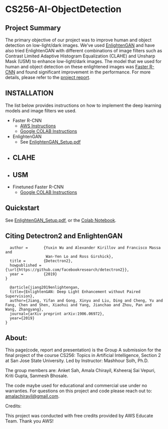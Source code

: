 # CS256-AI-ObjectDetection

## Project Summary
The primary objective of our project was to improve human and object detection on low-light/dark images. We've used [EnlightenGAN](https://arxiv.org/abs/1906.06972) and have also tried EnlightenGAN with different combinations of image filters such as Contrast Limited Adaptive Histogram Equalization (CLAHE) and Unsharp Mask (USM) to enhance low-light/dark images. The model that we used for human and object detection on these enlightened images was [Faster R-CNN](https://arxiv.org/abs/1506.01497) and found significant improvement in the performance. For more details, please refer to the [project report](https://github.com/ksheeraj/CS256-AI-ObjectDetection/blob/master/CS256_ProjectReport.pdf).

## INSTALLATION
The list below provides instructions on how to implement the deep learning models and image filters we used.
- Faster R-CNN
  - [AWS Instructions]()
  - [Google COLAB Instructions]()
- EnlightenGAN
  - See [EnlightenGAN_Setup.pdf](https://github.com/ksheeraj/CS256-AI-ObjectDetection/blob/master/EnlightenGAN_Setup.pdf)
- CLAHE
  - 
- USM
  - 
- Finetuned Faster R-CNN
  - [Google COLAB Instructions]()

## Quickstart
See [EnlightenGAN_Setup.pdf](https://github.com/ksheeraj/CS256-AI-ObjectDetection/blob/master/EnlightenGAN_Setup.pdf), or the [Colab Notebook](https://colab.research.google.com/drive/1RaWxgclMB8RpITo8Kci1qTecfm8iT61z#scrollTo=dq9GY37ml1kr).

## Citing Detectron2 and EnlightenGAN

```@misc{wu2019detectron2,
  author =       {Yuxin Wu and Alexander Kirillov and Francisco Massa and
                  Wan-Yen Lo and Ross Girshick},
  title =        {Detectron2},
  howpublished = {\url{https://github.com/facebookresearch/detectron2}},
  year =         {2019}
}

  @article{jiang2019enlightengan,
  title={EnlightenGAN: Deep Light Enhancement without Paired Supervision},
  author={Jiang, Yifan and Gong, Xinyu and Liu, Ding and Cheng, Yu and Fang, Chen and Shen, Xiaohui and Yang, Jianchao and Zhou, Pan and Wang, Zhangyang},
  journal={arXiv preprint arXiv:1906.06972},
  year={2019}
}
```
## About:

This page(code, report and presentation) is the Group A submission for the final project of the course CS256: Topics in Artificial Intelligence, Section 2 at San Jose State University. Led by Instructor: Mashhour Solh, Ph.D.

The group members are: Anket Sah, Amala Chirayil, Ksheeraj Sai Vepuri, Kriti Gupta, Sanmesh Bhosale.

The code maybe used for educational and commercial use under no warranties. For questions on this project and code please reach out to: amalachirayil@gmail.com.

Credits:

This project was conducted with free credits provided by AWS Educate Team. Thank you AWS!
